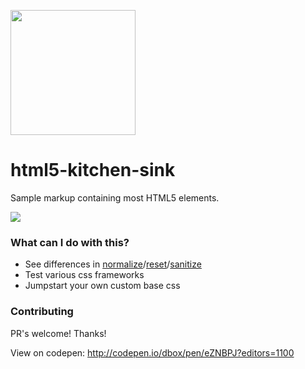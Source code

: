 <a href="http://codepen.io/dbox/pen/eZNBPJ?editors=1100"><img src="https://dl.dropboxusercontent.com/u/18590/html-5.jpg" width="200" height="200"></a>

# html5-kitchen-sink
Sample markup containing most HTML5 elements. 

<a href="http://codepen.io/dbox/pen/eZNBPJ?editors=1100"><img src="http://g.recordit.co/cLnCZ7hUHP.gif"></a>

### What can I do with this?
- See differences in [normalize](https://github.com/necolas/normalize.css/)/[reset](http://meyerweb.com/eric/tools/css/reset/)/[sanitize](https://github.com/10up/sanitize.css)
- Test various css frameworks
- Jumpstart your own custom base css

### Contributing
PR's welcome! Thanks!

View on codepen:
http://codepen.io/dbox/pen/eZNBPJ?editors=1100
